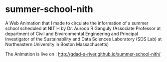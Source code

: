 # summer-school-nith
A Web Animation that I made to circulate the information of a summer school scheduled at NIT H by Dr. Auroop R Ganguly (Associate Professor at department of Civil and Environmental Engineering and Principal Investigator of the Sustainability and Data Sciences Laboratory (SDS Lab) at Northeastern University in Boston Massachusetts)

The Animation is live on : http://gdad-s-river.github.io/summer-school-nith/
